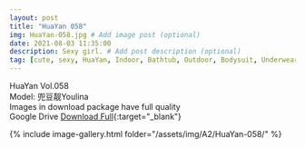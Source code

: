 ```yaml
---
layout: post
title: "HuaYan 058"
img: HuaYan-058.jpg # Add image post (optional)
date: 2021-08-03 11:35:00
description: Sexy girl. # Add post description (optional)
tag: [cute, sexy, HuaYan, Indoor, Bathtub, Outdoor, Bodysuit, Underwear, Cosplay, Big Tits, Tattoo]
---
```

HuaYan Vol.058  
Model: 兜豆靓Youlina    
Images in download package have full quality                    
Google Drive [Download Full](http://gestyy.com/eoFNJu){:target="_blank"}

{% include image-gallery.html folder="/assets/img/A2/HuaYan-058/" %}
